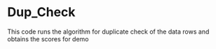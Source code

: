 # Dup_Check
This code runs the algorithm for duplicate check of the data rows and obtains the scores for demo
